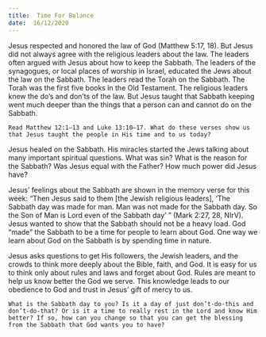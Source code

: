 ```yaml
---
title:  Time For Balance 
date:  16/12/2020
---
```


Jesus respected and honored the law of God (Matthew 5:17, 18). But Jesus did not always agree with the religious leaders about the law. The leaders often argued with Jesus about how to keep the Sabbath. The leaders of the synagogues, or local places of worship in Israel, educated the Jews about the law on the Sabbath. The leaders read the Torah on the Sabbath. The Torah was the first five books in the Old Testament. The religious leaders knew the do’s and don’ts of the law. But Jesus taught that Sabbath keeping went much deeper than the things that a person can and cannot do on the Sabbath.

`Read Matthew 12:1–13 and Luke 13:10–17. What do these verses show us that Jesus taught the people in His time and to us today?`

Jesus healed on the Sabbath. His miracles started the Jews talking about many important spiritual questions. What was sin? What is the reason for the Sabbath? Was Jesus equal with the Father? How much power did Jesus have?

Jesus’ feelings about the Sabbath are shown in the memory verse for this week: “Then Jesus said to them [the Jewish religious leaders], ‘The Sabbath day was made for man. Man was not made for the Sabbath day. So the Son of Man is Lord even of the Sabbath day’ ” (Mark 2:27, 28, NIrV). Jesus wanted to show that the Sabbath should not be a heavy load. God “made” the Sabbath to be a time for people to learn about God. One way we learn about God on the Sabbath is by spending time in nature.

Jesus asks questions to get His followers, the Jewish leaders, and the crowds to think more deeply about the Bible, faith, and God. It is easy for us to think only about rules and laws and forget about God. Rules are meant to help us know better the God we serve. This knowledge leads to our obedience to God and trust in Jesus’ gift of mercy to us.

`What is the Sabbath day to you? Is it a day of just don’t-do-this and don’t-do-that? Or is it a time to really rest in the Lord and know Him better? If so, how can you change so that you can get the blessing from the Sabbath that God wants you to have?`